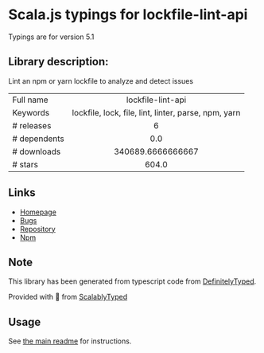 
# Scala.js typings for lockfile-lint-api

Typings are for version 5.1

## Library description:
Lint an npm or yarn lockfile to analyze and detect issues

|                    |                 |
| ------------------ | :-------------: |
| Full name          | lockfile-lint-api |
| Keywords           | lockfile, lock, file, lint, linter, parse, npm, yarn |
| # releases         | 6 |
| # dependents       | 0.0 |
| # downloads        | 340689.6666666667 |
| # stars            | 604.0 |

## Links
- [Homepage](https://github.com/lirantal/lockfile-lint)
- [Bugs](https://github.com/lirantal/lockfile-lint/issues)
- [Repository](https://github.com/lirantal/lockfile-lint)
- [Npm](https://www.npmjs.com/package/lockfile-lint-api)
    


## Note
This library has been generated from typescript code from [DefinitelyTyped](https://definitelytyped.org).

Provided with :purple_heart: from [ScalablyTyped](https://github.com/oyvindberg/ScalablyTyped)

## Usage
See [the main readme](../../readme.md) for instructions.


